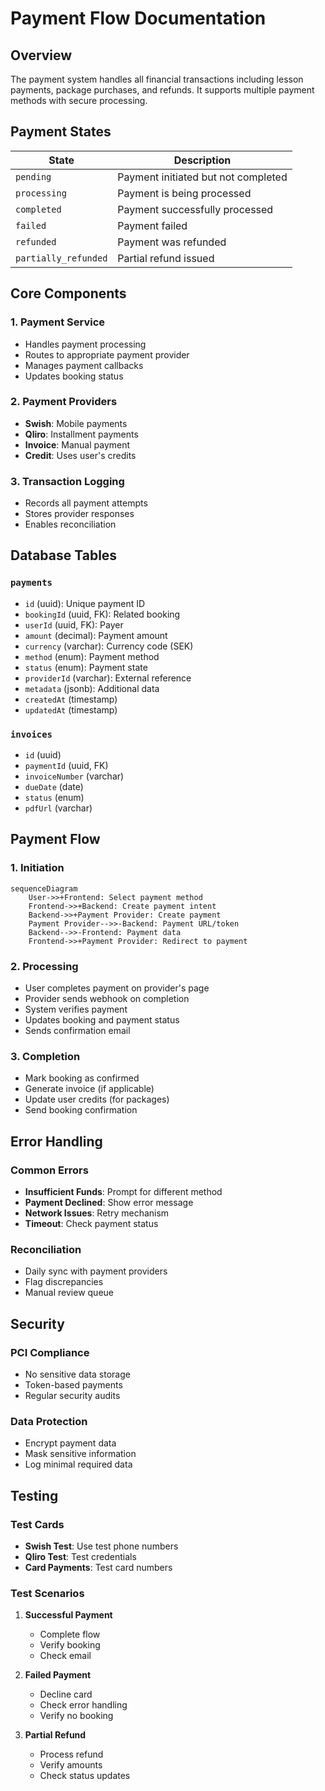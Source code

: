 # Payment Flow Documentation

## Overview
The payment system handles all financial transactions including lesson payments, package purchases, and refunds. It supports multiple payment methods with secure processing.

## Payment States

| State | Description |
|-------|-------------|
| `pending` | Payment initiated but not completed |
| `processing` | Payment is being processed |
| `completed` | Payment successfully processed |
| `failed` | Payment failed |
| `refunded` | Payment was refunded |
| `partially_refunded` | Partial refund issued |

## Core Components

### 1. Payment Service
- Handles payment processing
- Routes to appropriate payment provider
- Manages payment callbacks
- Updates booking status

### 2. Payment Providers
- **Swish**: Mobile payments
- **Qliro**: Installment payments
- **Invoice**: Manual payment
- **Credit**: Uses user's credits

### 3. Transaction Logging
- Records all payment attempts
- Stores provider responses
- Enables reconciliation

## Database Tables

### `payments`
- `id` (uuid): Unique payment ID
- `bookingId` (uuid, FK): Related booking
- `userId` (uuid, FK): Payer
- `amount` (decimal): Payment amount
- `currency` (varchar): Currency code (SEK)
- `method` (enum): Payment method
- `status` (enum): Payment state
- `providerId` (varchar): External reference
- `metadata` (jsonb): Additional data
- `createdAt` (timestamp)
- `updatedAt` (timestamp)

### `invoices`
- `id` (uuid)
- `paymentId` (uuid, FK)
- `invoiceNumber` (varchar)
- `dueDate` (date)
- `status` (enum)
- `pdfUrl` (varchar)

## Payment Flow

### 1. Initiation
```mermaid
sequenceDiagram
    User->>+Frontend: Select payment method
    Frontend->>+Backend: Create payment intent
    Backend->>+Payment Provider: Create payment
    Payment Provider-->>-Backend: Payment URL/token
    Backend-->>-Frontend: Payment data
    Frontend->>+Payment Provider: Redirect to payment
```

### 2. Processing
- User completes payment on provider's page
- Provider sends webhook on completion
- System verifies payment
- Updates booking and payment status
- Sends confirmation email

### 3. Completion
- Mark booking as confirmed
- Generate invoice (if applicable)
- Update user credits (for packages)
- Send booking confirmation

## Error Handling

### Common Errors
- **Insufficient Funds**: Prompt for different method
- **Payment Declined**: Show error message
- **Network Issues**: Retry mechanism
- **Timeout**: Check payment status

### Reconciliation
- Daily sync with payment providers
- Flag discrepancies
- Manual review queue

## Security

### PCI Compliance
- No sensitive data storage
- Token-based payments
- Regular security audits

### Data Protection
- Encrypt payment data
- Mask sensitive information
- Log minimal required data

## Testing

### Test Cards
- **Swish Test**: Use test phone numbers
- **Qliro Test**: Test credentials
- **Card Payments**: Test card numbers

### Test Scenarios
1. **Successful Payment**
   - Complete flow
   - Verify booking
   - Check email

2. **Failed Payment**
   - Decline card
   - Check error handling
   - Verify no booking

3. **Partial Refund**
   - Process refund
   - Verify amounts
   - Check status updates
